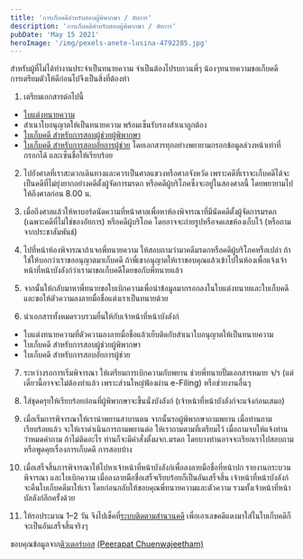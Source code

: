 ```yaml
---
title: 'การเก็บคดีสำหรับสอบผู้พิพากษา / อัยการ'
description: 'การเก็บคดีสำหรับสอบผู้พิพากษา / อัยการ'
pubDate: 'May 15 2021'
heroImage: '/img/pexels-anete-lusina-4792285.jpg'
---
```


สำหรับผู้ที่ไม่ได้ทำงานประจำเป็นทนายความ จำเป็นต้องไปรบกวนพี่ๆ น้องๆทนายความขอเก็บคดี การเตรียมตัวให้ดีก่อนไปจึงเป็นสิ่งที่ต้องทำ

1. เตรียมเอกสารต่อไปนี้
- [ใบแต่งทนายความ](https://www.google.com/search?q=%E0%B9%83%E0%B8%9A%E0%B9%81%E0%B8%95%E0%B9%88%E0%B8%87%E0%B8%97%E0%B8%99%E0%B8%B2%E0%B8%A2+doc&sxsrf=ALiCzsYTdPjrD6e0SjqSRHjdU_LUVhftqA%3A1666845120887&ei=wAlaY-XkNbTKpgeK0am4Bg&oq=%E0%B9%83%E0%B8%9A%E0%B9%81%E0%B8%95%E0%B9%88%E0%B8%87%E0%B8%97%E0%B8%99%E0%B8%B2%E0%B8%A2%E0%B8%84%E0%B8%A7%E0%B8%B2%E0%B8%A1+word&gs_lcp=Cgxnd3Mtd2l6LXNlcnAQARgDMgoIABBHENYEELADMgoIABBHENYEELADMgoIABBHENYEELADMgoIABBHENYEELADMgoIABBHENYEELADMgoIABBHENYEELADMgoIABBHENYEELADMgoIABBHENYEELADSgQIQRgASgQIRhgAUABYAGD5DWgBcAF4AIABAIgBAJIBAJgBAMgBCMABAQ&sclient=gws-wiz-serp)
- สำเนาใบอนุญาตให้เป็นทนายความ พร้อมเซ็นรับรองสำเนาถูกต้อง
- [ใบเก็บคดี สำหรับการสอบผู้ช่วยผู้พิพากษา](https://www.google.com/search?q=%E0%B9%83%E0%B8%9A%E0%B9%80%E0%B8%81%E0%B9%87%E0%B8%9A%E0%B8%84%E0%B8%94%E0%B8%B5+%E0%B8%AA%E0%B8%B3%E0%B8%AB%E0%B8%A3%E0%B8%B1%E0%B8%9A%E0%B8%81%E0%B8%B2%E0%B8%A3%E0%B8%AA%E0%B8%AD%E0%B8%9A%E0%B8%9C%E0%B8%B9%E0%B9%89%E0%B8%8A%E0%B9%88%E0%B8%A7%E0%B8%A2%E0%B8%9C%E0%B8%B9%E0%B9%89%E0%B8%9E%E0%B8%B4%E0%B8%9E%E0%B8%B2%E0%B8%81%E0%B8%A9%E0%B8%B2&oq=%E0%B9%83%E0%B8%9A%E0%B9%80%E0%B8%81%E0%B9%87%E0%B8%9A%E0%B8%84%E0%B8%94%E0%B8%B5+%E0%B8%AA%E0%B8%B3%E0%B8%AB%E0%B8%A3%E0%B8%B1%E0%B8%9A%E0%B8%81%E0%B8%B2%E0%B8%A3%E0%B8%AA%E0%B8%AD%E0%B8%9A%E0%B8%9C%E0%B8%B9%E0%B9%89%E0%B8%8A%E0%B9%88%E0%B8%A7%E0%B8%A2%E0%B8%9C%E0%B8%B9%E0%B9%89%E0%B8%9E%E0%B8%B4%E0%B8%9E%E0%B8%B2%E0%B8%81%E0%B8%A9%E0%B8%B2&aqs=chrome..69i57.186j0j1&sourceid=chrome&ie=UTF-8)
- [ใบเก็บคดี สำหรับการสอบอัยการผู้ช่วย](https://www.google.com/search?q=%E0%B9%83%E0%B8%9A%E0%B9%80%E0%B8%81%E0%B9%87%E0%B8%9A%E0%B8%84%E0%B8%94%E0%B8%B5+%E0%B8%AA%E0%B8%B3%E0%B8%AB%E0%B8%A3%E0%B8%B1%E0%B8%9A%E0%B8%81%E0%B8%B2%E0%B8%A3%E0%B8%AA%E0%B8%AD%E0%B8%9A%E0%B8%AD%E0%B8%B1%E0%B8%A2%E0%B8%81%E0%B8%B2%E0%B8%A3%E0%B8%9C%E0%B8%B9%E0%B9%89%E0%B8%8A%E0%B9%88%E0%B8%A7%E0%B8%A2&sxsrf=ALiCzsZPIojrebReAHAnboOzhQhT8hy4Dw%3A1666845165977&ei=7QlaY_OaO7KGjuMPsd-F8Aw&ved=0ahUKEwizxY2Qyv_6AhUyg2MGHbFvAc4Q4dUDCA8&uact=5&oq=%E0%B9%83%E0%B8%9A%E0%B9%80%E0%B8%81%E0%B9%87%E0%B8%9A%E0%B8%84%E0%B8%94%E0%B8%B5+%E0%B8%AA%E0%B8%B3%E0%B8%AB%E0%B8%A3%E0%B8%B1%E0%B8%9A%E0%B8%81%E0%B8%B2%E0%B8%A3%E0%B8%AA%E0%B8%AD%E0%B8%9A%E0%B8%AD%E0%B8%B1%E0%B8%A2%E0%B8%81%E0%B8%B2%E0%B8%A3%E0%B8%9C%E0%B8%B9%E0%B9%89%E0%B8%8A%E0%B9%88%E0%B8%A7%E0%B8%A2&gs_lcp=Cgxnd3Mtd2l6LXNlcnAQAzIFCCEQoAFKBAhBGABKBAhGGABQAFgAYMEBaABwAXgAgAGmAYgBpgGSAQMwLjGYAQCgAQKgAQHAAQE&sclient=gws-wiz-serp)
โดยเอกสารทุกอย่างพยายามกรอกข้อมูลล่วงหน้าเท่าที่กรอกได้ และเซ็นชื่อให้เรียบร้อย

2. ไปยังศาลที่เราสะดวกเดินทางและควรเป็นศาลแขวงหรือศาลจังหวัด เพราะคดีที่เราจะเก็บคดีได้จะเป็นคดีที่ไม่ยุ่งยากอย่างคดีตั้งผู้จัดการมรดก หรือคดีผู้บริโภคซึ่งจะอยู่ในสองศาลนี้ โดยพยายามไปให้ถึงศาลก่อน 8.00 น.

3. เมื่อถึงศาลแล้วให้หาบอร์ดนัดความที่หน้าศาลเพื่อหาห้องพิจารณาที่มีนัดคดีตั้งผู้จัดการมรดก (เฉพาะคดีที่ไม่ใช่ของอัยการ) หรือคดีผู้บริโภค โดยอาจจะถ่ายรูปหรือจดเลขห้องเก็บไว้ (หรือถามจากประชาสัมพันธ์)

4. ไปที่หน้าห้องพิจารณาถ้าเจอพี่ทนายความ ให้สอบถามว่ามาคดีมรดกหรือคดีผู้บริโภคหรือเปล่า ถ้าใช่ให้บอกว่าเราขออนุญาตมาเก็บคดี ถ้าพี่เขาอนุญาตให้เราขอบคุณแล้วเข้าไปในห้องเพื่อแจ้งเจ้าหน้าที่หน้าบังลังก์ว่าเรามาขอเก็บคดีโดยขอกับพี่ทนายแล้ว

5. จากนั้นให้กลับมาหาพี่ทนายขอใบเบิกความเพื่อนำข้อมูลมากรอกลงในใบแต่งทนายและใบเก็บคดี และขอให้ตัวความลงลายมื่อชื่อแต่งเราเป็นทนายด้วย

6. นำเอกสารทั้งหมดรวบรวมยื่นให้กับเจ้าหน้าที่หน้าบังลังก์
- ใบแต่งทนายความที่ตัวความลงลายมื่อชื่อแล้วเย็บติดกับสำเนาใบอนุญาตให้เป็นทนายความ
- ใบเก็บคดี สำหรับการสอบผู้ช่วยผู้พิพากษา
- ใบเก็บคดี สำหรับการสอบอัยการผู้ช่วย

7. ระหว่างรอการเริ่มพิจารณา ให้เตรียมการเบิกความกับพยาน ช่วยพี่ทนายปั๊มเอกสารหมาย จ/ร (แต่เดี๋ยวนี้อาจจะไม่ต้องทำแล้ว เพราะส่วนใหญ่ฟ้องผ่าน e-Filing) หรือช่วยงานอื่นๆ

8. ใส่ชุดครุยให้เรียบร้อยก่อนที่ผู้พิพากษาจะขึ้นนั่งบังลังก์ (เจ้าหน้าที่หน้าบังลังก์จะแจ้งก่อนเสมอ)

9. เมื่อเริ่มการพิจารณาให้เรานำพยานสาบานตน จากนั้นรอผู้พิพากษาถามพยาน เมื่อท่านถามเรียบร้อยแล้ว จะให้เราดำเนินการถามพยานต่อ ให้เราถามตามที่เตรียมไว้ เมื่อถามจบให้แจ้งท่านว่าหมดคำถาม ถ้าไม่ติดอะไร ท่านก็จะมีคำสั่งตั้งผจก.มรดก โดยบางท่านอาจจะเรียกเราไปสอบถาม หรือพูดคุยเรื่องการเก็บคดี การสอบบ้าง

10. เมื่อเสร็จสิ้นการพิจารณาให้ไปหาเจ้าหน้าที่หน้าบังลังก์เพื่อลงลายมือชื่อที่หน้าปก รายงานกระบวนพิจารณา และใบเบิกความ เมื่อลงลายมือชื่อเสร็จเรียบร้อยก็เป็นอันเสร็จสิ้น เจ้าหน้าที่หน้าบังลังก์จะคืนใบเก็บคดีมาให้เรา โดยก่อนกลับให้ขอบคุณพี่ทนายความและตัวความ รวมทั้งเจ้าหน้าที่หน้าบัลลังก์อีกครั้งด้วย

11. ให้รอประมาณ 1–2 วัน จึงไปเช็คที่[ระบบติดตามสำนวนคดี](https://cios.coj.go.th/tracking/index.html?page=form) เพื่อเอาเลขคดีแดงมาใส่ในใบเก็บคดีก็จะเป็นอันเสร็จสิ้นจริงๆ

ขอบคุณข้อมูลจาก[ติวเตอร์บอส](https://www.facebook.com/peerapat.chuenwajeetham/posts/pfbid026SyxGDVY51Q7czYHAFHLSNRdYVbUEmfc7g5gae7P5rkVSjp4WwLLVo2rkmicAdFwl) [(Peerapat Chuenwajeetham)](https://www.facebook.com/peerapat.chuenwajeetham?__cft__%5B0%5D=AZX97GS28PweZLF7Ugk66ytU953OZIvA2hqYHyp7Z4GxbWCZhnRXLj6uwp-ecxHoaIzFss8CiqfFLflxmXAjHpr35HsIjhVhhE-DbjVftBkB1LH4BseZG-S69YLKSckTons&__tn__=-UC%2CP-R)
